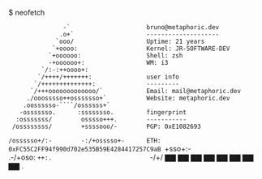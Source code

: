 $ neofetch

                   -`                     bruno@metaphoric.dev
                  .o+`                    --------------------
                 `ooo/                    Uptime: 21 years
                `+oooo:                   Kernel: JR-SOFTWARE-DEV
               `+oooooo:                  Shell: zsh
               -+oooooo+:                 WM: i3
             `/:-:++oooo+:
            `/++++/+++++++:               user info
           `/++++++++++++++:              ---------
          `/+++ooooooooooooo/`            Email: mail@metaphoric.dev
         ./ooosssso++osssssso+`           Website: metaphoric.dev
        .oossssso-````/ossssss+`
       -osssssso.      :ssssssso.         fingerprint
      :osssssss/        osssso+++.        -----------
     /ossssssss/        +ssssooo/-        PGP: 0xE1082693
   `/ossssso+/:-        -:/+osssso+-      ETH: 0xFC55C2FF94f990d702e535B59E4284417257C9aB
  `+sso+:-`                 `.-/+oso:
 `++:.                           `-/+/    ▇▇ ▇▇ ▇▇ ▇▇ ▇▇ ▇▇ ▇▇ ▇▇
 .`                                 `     